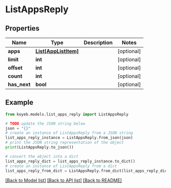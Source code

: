 # ListAppsReply


## Properties

Name | Type | Description | Notes
------------ | ------------- | ------------- | -------------
**apps** | [**List[AppListItem]**](AppListItem.md) |  | [optional] 
**limit** | **int** |  | [optional] 
**offset** | **int** |  | [optional] 
**count** | **int** |  | [optional] 
**has_next** | **bool** |  | [optional] 

## Example

```python
from koyeb.models.list_apps_reply import ListAppsReply

# TODO update the JSON string below
json = "{}"
# create an instance of ListAppsReply from a JSON string
list_apps_reply_instance = ListAppsReply.from_json(json)
# print the JSON string representation of the object
print(ListAppsReply.to_json())

# convert the object into a dict
list_apps_reply_dict = list_apps_reply_instance.to_dict()
# create an instance of ListAppsReply from a dict
list_apps_reply_from_dict = ListAppsReply.from_dict(list_apps_reply_dict)
```
[[Back to Model list]](../README.md#documentation-for-models) [[Back to API list]](../README.md#documentation-for-api-endpoints) [[Back to README]](../README.md)


